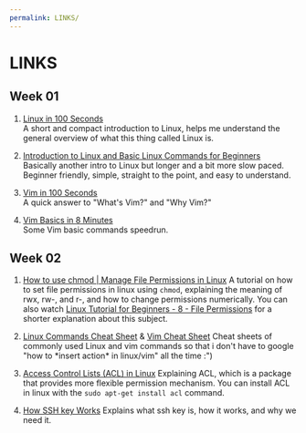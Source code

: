 ```yaml
---
permalink: LINKS/
---
```


# LINKS

## Week 01
1. [Linux in 100 Seconds](https://youtu.be/rrB13utjYV4?si=ChKSdTiZPsnz5bDc)<br>
A short and compact introduction to Linux, helps me understand the general overview of what this thing called Linux is.<br>

2. [Introduction to Linux and Basic Linux Commands for Beginners](https://youtu.be/IVquJh3DXUA?si=z6TTiiW34I9vJGox)<br>
Basically another intro to Linux but longer and a bit more slow paced. Beginner friendly, simple, straight to the point, and easy to understand. <br>

3. [Vim in 100 Seconds](https://youtu.be/-txKSRn0qeA?si=A-dsf29dq47OKpP6)<br>
A quick answer to "What's Vim?" and "Why Vim?" <br>

4. [Vim Basics in 8 Minutes](https://youtu.be/ggSyF1SVFr4?si=owEZSqSe5NLY8_HP)<br>
Some Vim basic commands speedrun.

## Week 02
1. [How to use chmod | Manage File Permissions in Linux](https://youtu.be/ngJG6Ix5FR4?si=iBwhNt8dPbogDwTJ)
A tutorial on how to set file permissions in linux using `chmod`, explaining the meaning of rwx, rw-, and r-, and how to change permissions numerically. You can also watch [Linux Tutorial for Beginners - 8 - File Permissions](https://youtu.be/BmVmJi5dR9c?si=q2ee0KCw_C1l7UoC) for a shorter explanation about this subject.

2. [Linux Commands Cheat Sheet](https://www.geeksforgeeks.org/linux-commands-cheat-sheet/) & [Vim Cheat Sheet](https://vim.rtorr.com/)
Cheat sheets of commonly used Linux and vim commands so that i don't have to google "how to \*insert action\* in linux/vim" all the time :")

3. [Access Control Lists (ACL) in Linux](https://www.geeksforgeeks.org/access-control-listsacl-linux/)
Explaining ACL, which is a package that provides more flexible permission mechanism. You can install ACL in linux with the `sudo apt-get install acl` command.

4. [How SSH key Works](https://youtu.be/y2SWzw9D4RA?si=EYlkmR46BZv3P9DX)
Explains what ssh key is, how it works, and why we need it. 
